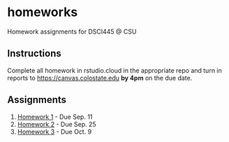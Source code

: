 # homeworks

Homework assignments for DSCI445 @ CSU

## Instructions

Complete all homework in rstudio.cloud in the appropriate repo and turn in reports to https://canvas.colostate.edu **by 4pm** on the due date.

## Assignments

1. [Homework 1](https://github.com/dsci445-csu/hw-1/) - Due Sep. 11
1. [Homework 2](https://github.com/dsci445-csu/hw-2/) - Due Sep. 25
1. [Homework 3](https://github.com/dsci445-csu/hw-2/) - Due Oct. 9